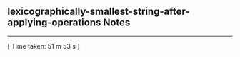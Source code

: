 <h2>lexicographically-smallest-string-after-applying-operations Notes</h2><hr>[ Time taken: 51 m 53 s ]